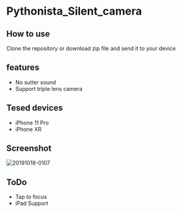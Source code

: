 # Pythonista_Silent_camera

## How to use

Clone the repository or download zip file and send it to your device

## features

- No sutter sound
- Support triple lens camera

## Tesed devices

- iPhone 11 Pro
- iPhone XR

## Screenshot

![20191018-0107](https://user-images.githubusercontent.com/40960166/67027533-b055e480-f144-11e9-876b-2a210c15b40d.jpeg)

## ToDo

- Tap to focus
- iPad Support
